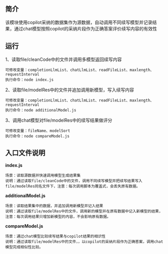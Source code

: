 ## 简介
该模块使用copilot采纳的数据集作为源数据，自动调用不同续写模型并记录结果，通过chat模型按照copilot的采纳片段作为正确答案评价续写内容的有效性

## 运行
1、读取file/cleanCode中的文件并调用多模型返回续写内容

    可修改变量：completionLlmList、chatLlmList、readFileList、maxlength、requestInterval
    执行命令：node index.js
2、读取file/modelRes中的文件并追加调用新模型，写入续写内容

    可修改变量：completionLlmList、chatLlmList、readFileList、maxlength、requestInterval
    执行命令：node additionalModel.js

3、调用chat模型对file/modelRes中的续写结果做评分

    可修改变量：fileName、modelSort
    执行命令：node compareModel.js

## 入口文件说明
<b>index.js</b>

    场景：读取源数据并快速调用模型生成结果集
    说明：通过读取file/cleanCode中的文件，调用不同续写模型并把续写结果写入file/modelRes同名文件下，注意：每次调用脚本为覆盖式，会丢失原有数据。

<b>additionalModel.js</b>

    场景：读取结果集中的数据，并追加调用新模型并记入结果
    说明：通过读取file/modelRes中的文件，调用新的模型并在原有数据中记入新模型的结果，注意：每次调用结果只增加新模型的内容，不会影响原有数据。

<b>compareModel.js</b>

    场景：通过chat模型比较续写结果与copilot结果的相识性
    说明：通过读取file/modelRes中的文件，，以copilot的采纳片段作为正确答案，调用chat模型完成相似性比较。